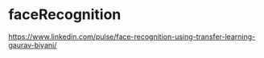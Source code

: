 # faceRecognition
https://www.linkedin.com/pulse/face-recognition-using-transfer-learning-gaurav-biyani/
